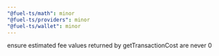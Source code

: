 ```yaml
---
"@fuel-ts/math": minor
"@fuel-ts/providers": minor
"@fuel-ts/wallet": minor
---
```


ensure estimated fee values returned by getTransactionCost are never 0
